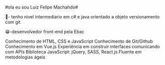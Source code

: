 #ola eu sou Luiz Felipe Machahdo#

🎒- tenho nivel intermediario em c# e java orientado a objeto versionamento com git 



😁-desenvolvedor front-end pela Ebac

Conhecimento de HTML, CSS e JavaScript
Conhecimento de Git/Github
Conhecimento em Vue.js
Experiência em construir interfaces comunicando com APIs
Biblioteca JavaScript: jQuery, SASS, React.js
Fluente em metodologias ágeis

<!-- in your header -->
<link rel="stylesheet" href="https://cdn.jsdelivr.net/gh/devicons/devicon@latest/devicon.min.css">

<!-- in your body -->
<i class="devicon-devicon-plain"></i>

